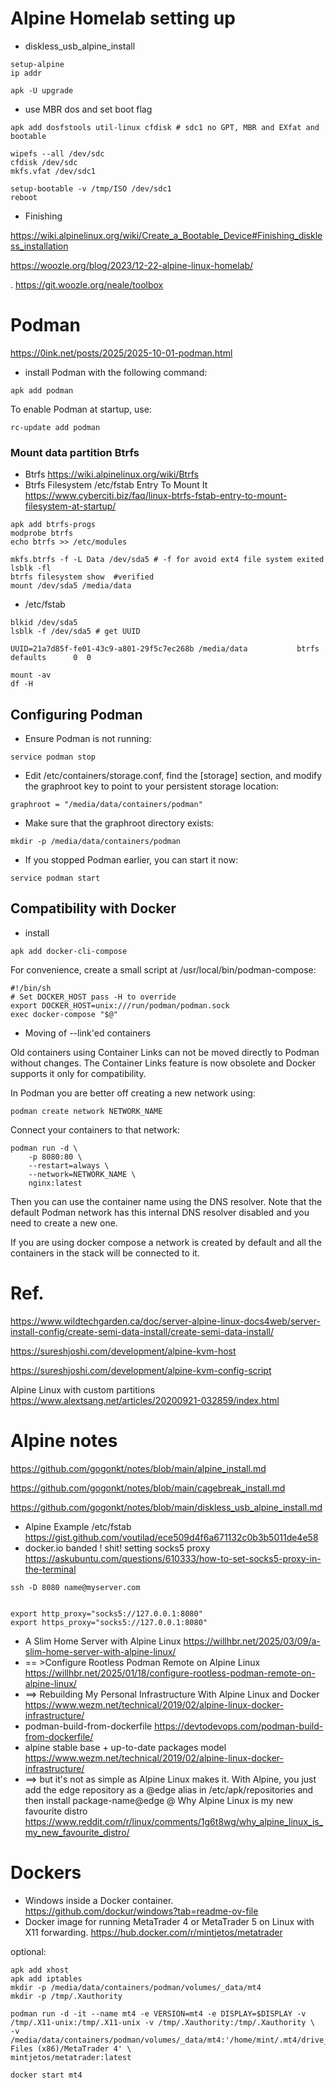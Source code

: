 # Alpine Homelab setting up

- diskless_usb_alpine_install
```
setup-alpine
ip addr

apk -U upgrade
```
- use MBR dos and set boot flag
```
apk add dosfstools util-linux cfdisk # sdc1 no GPT, MBR and EXfat and bootable

wipefs --all /dev/sdc
cfdisk /dev/sdc
mkfs.vfat /dev/sdc1

setup-bootable -v /tmp/ISO /dev/sdc1
reboot

```
- Finishing

https://wiki.alpinelinux.org/wiki/Create_a_Bootable_Device#Finishing_diskless_installation

https://woozle.org/blog/2023/12-22-alpine-linux-homelab/

  . https://git.woozle.org/neale/toolbox

# Podman

https://0ink.net/posts/2025/2025-10-01-podman.html

- install Podman with the following command:
```
apk add podman
```
To enable Podman at startup, use:
```
rc-update add podman
```

### Mount data partition Btrfs

 - Btrfs https://wiki.alpinelinux.org/wiki/Btrfs
 - Btrfs Filesystem /etc/fstab Entry To Mount It  https://www.cyberciti.biz/faq/linux-btrfs-fstab-entry-to-mount-filesystem-at-startup/
```
apk add btrfs-progs
modprobe btrfs
echo btrfs >> /etc/modules

mkfs.btrfs -f -L Data /dev/sda5 # -f for avoid ext4 file system exited
lsblk -fl
btrfs filesystem show  #verified
mount /dev/sda5 /media/data
```
- /etc/fstab
```
blkid /dev/sda5
lsblk -f /dev/sda5 # get UUID

UUID=21a7d85f-fe01-43c9-a801-29f5c7ec268b /media/data           btrfs   defaults      0  0

mount -av
df -H
```

## Configuring Podman

- Ensure Podman is not running:
```
service podman stop
```
- Edit /etc/containers/storage.conf, find the [storage] section, and modify the graphroot key to point to your persistent storage location:
```
graphroot = "/media/data/containers/podman"
```
- Make sure that the graphroot directory exists:
```
mkdir -p /media/data/containers/podman
```
- If you stopped Podman earlier, you can start it now:
```
service podman start
```

## Compatibility with Docker
- install
```
apk add docker-cli-compose
```
For convenience, create a small script at /usr/local/bin/podman-compose:
```
#!/bin/sh
# Set DOCKER_HOST pass -H to override
export DOCKER_HOST=unix:///run/podman/podman.sock
exec docker-compose "$@"
```

- Moving of --link'ed containers

Old containers using Container Links can not be moved directly to Podman without changes. The Container Links feature is now obsolete and Docker supports it only for compatibility.

In Podman you are better off creating a new network using:
```
podman create network NETWORK_NAME
```
Connect your containers to that network:
```
podman run -d \
    -p 8080:80 \
    --restart=always \
    --network=NETWORK_NAME \
    nginx:latest
```
Then you can use the container name using the DNS resolver. Note that the default Podman network has this internal DNS resolver disabled and you need to create a new one.

If you are using docker compose a network is created by default and all the containers in the stack will be connected to it.

Ref.
=============================

https://www.wildtechgarden.ca/doc/server-alpine-linux-docs4web/server-install-config/create-semi-data-install/create-semi-data-install/


https://sureshjoshi.com/development/alpine-kvm-host

https://sureshjoshi.com/development/alpine-kvm-config-script

Alpine Linux with custom partitions https://www.alextsang.net/articles/20200921-032859/index.html

# Alpine notes

https://github.com/gogonkt/notes/blob/main/alpine_install.md

https://github.com/gogonkt/notes/blob/main/cagebreak_install.md

https://github.com/gogonkt/notes/blob/main/diskless_usb_alpine_install.md

- Alpine Example /etc/fstab https://gist.github.com/voutilad/ece509d4f6a671132c0b3b5011de4e58
- docker.io banded ! shit! setting socks5 proxy https://askubuntu.com/questions/610333/how-to-set-socks5-proxy-in-the-terminal
```
ssh -D 8080 name@myserver.com


export http_proxy="socks5://127.0.0.1:8080"
export https_proxy="socks5://127.0.0.1:8080"

```
- A Slim Home Server with Alpine Linux https://willhbr.net/2025/03/09/a-slim-home-server-with-alpine-linux/
- == >Configure Rootless Podman Remote on Alpine Linux https://willhbr.net/2025/01/18/configure-rootless-podman-remote-on-alpine-linux/
- ==> Rebuilding My Personal Infrastructure With Alpine Linux and Docker https://www.wezm.net/technical/2019/02/alpine-linux-docker-infrastructure/
- podman-build-from-dockerfile https://devtodevops.com/podman-build-from-dockerfile/
- alpine stable base + up-to-date packages model https://www.wezm.net/technical/2019/02/alpine-linux-docker-infrastructure/
- ==> but it's not as simple as Alpine Linux makes it. With Alpine, you just add the edge repository as a @edge alias in /etc/apk/repositories and then install package-name@edge @ Why Alpine Linux is my new favourite distro https://www.reddit.com/r/linux/comments/1g6t8wg/why_alpine_linux_is_my_new_favourite_distro/


Dockers
===
- Windows inside a Docker container.  https://github.com/dockur/windows?tab=readme-ov-file
- Docker image for running MetaTrader 4 or MetaTrader 5 on Linux with X11 forwarding. https://hub.docker.com/r/mintjetos/metatrader

optional:
```
apk add xhost
apk add iptables
mkdir -p /media/data/containers/podman/volumes/_data/mt4
mkdir -p /tmp/.Xauthority

```

```
podman run -d -it --name mt4 -e VERSION=mt4 -e DISPLAY=$DISPLAY -v /tmp/.X11-unix:/tmp/.X11-unix -v /tmp/.Xauthority:/tmp/.Xauthority \
-v /media/data/containers/podman/volumes/_data/mt4:'/home/mint/.mt4/drive_c/Program Files (x86)/MetaTrader 4' \
mintjetos/metatrader:latest

docker start mt4
```
